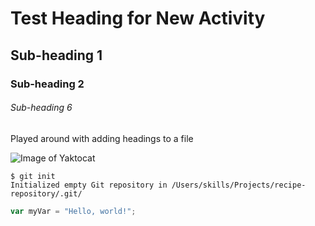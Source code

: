 # Test Heading for New Activity
## Sub-heading 1
### Sub-heading 2
###### Sub-heading 6
Played around with adding headings to a file

![Image of Yaktocat](https://octodex.github.com/images/yaktocat.png)

```
$ git init
Initialized empty Git repository in /Users/skills/Projects/recipe-repository/.git/
```

``` javascript
var myVar = "Hello, world!";
```

